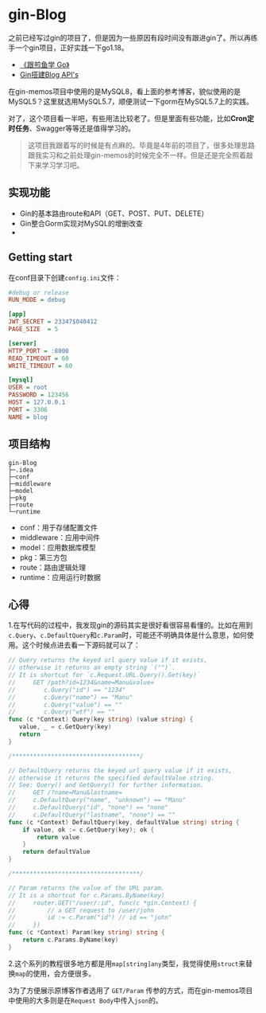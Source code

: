 # gin-Blog
之前已经写过gin的项目了，但是因为一些原因有段时间没有跟进gin了。所以再练手一个gin项目，正好实践一下go1.18。

- [《跟煎鱼学 Go》](https://eddycjy.com/go-categories/)
- [Gin搭建Blog API's](https://eddycjy.com/posts/go/gin/2018-02-11-api-01/) 

在gin-memos项目中使用的是MySQL8，看上面的参考博客，貌似使用的是MySQL5？这里就选用MySQL5.7，顺便测试一下gorm在MySQL5.7上的实践。

对了，这个项目看一半吧，有些用法比较老了。但是里面有些功能，比如**Cron定时任务**、Swagger等等还是值得学习的。

> 这项目我跟着写的时候是有点麻的。毕竟是4年前的项目了，很多处理思路跟我实习和之前处理gin-memos的时候完全不一样。但是还是完全照着敲下来学习学习吧。

## 实现功能

- Gin的基本路由route和API（GET、POST、PUT、DELETE）
- Gin整合Gorm实现对MySQL的增删改查
- 

## Getting start

在conf目录下创建`config.ini`文件：

```ini
#debug or release
RUN_MODE = debug

[app]
JWT_SECRET = 23347$040412
PAGE_SIZE  = 5

[server]
HTTP_PORT = :8000
READ_TIMEOUT = 60
WRITE_TIMEOUT = 60

[mysql]
USER = root
PASSWORD = 123456
HOST = 127.0.0.1
PORT = 3306
NAME = blog
```

## 项目结构

```
gin-Blog
├─.idea
├─conf
├─middleware
├─model
├─pkg
├─route
└─runtime

```

- conf：用于存储配置文件
- middleware：应用中间件
- model：应用数据库模型
- pkg：第三方包
- route：路由逻辑处理
- runtime：应用运行时数据



## 心得

1.在写代码的过程中，我发现gin的源码其实是很好看很容易看懂的。比如在用到`c.Query`、`c.DefaultQuery`和`c.Param`时，可能还不明确具体是什么意思，如何使用。这个时候点进去看一下源码就可以了：

```go
// Query returns the keyed url query value if it exists,
// otherwise it returns an empty string `("")`.
// It is shortcut for `c.Request.URL.Query().Get(key)`
//     GET /path?id=1234&name=Manu&value=
//        c.Query("id") == "1234"
//        c.Query("name") == "Manu"
//        c.Query("value") == ""
//        c.Query("wtf") == ""
func (c *Context) Query(key string) (value string) {
   value, _ = c.GetQuery(key)
   return
}

/************************************/

// DefaultQuery returns the keyed url query value if it exists,
// otherwise it returns the specified defaultValue string.
// See: Query() and GetQuery() for further information.
//     GET /?name=Manu&lastname=
//     c.DefaultQuery("name", "unknown") == "Manu"
//     c.DefaultQuery("id", "none") == "none"
//     c.DefaultQuery("lastname", "none") == ""
func (c *Context) DefaultQuery(key, defaultValue string) string {
	if value, ok := c.GetQuery(key); ok {
		return value
	}
	return defaultValue
}

/************************************/

// Param returns the value of the URL param.
// It is a shortcut for c.Params.ByName(key)
//     router.GET("/user/:id", func(c *gin.Context) {
//         // a GET request to /user/john
//         id := c.Param("id") // id == "john"
//     })
func (c *Context) Param(key string) string {
	return c.Params.ByName(key)
}
```

2.这个系列的教程很多地方都是用`map[string]any`类型，我觉得使用`struct`来替换`map`的使用，会方便很多。

3为了方便展示原博客作者选用了 `GET/Param` 传参的方式，而在gin-memos项目中使用的大多则是在`Request Body`中传入`json`的。



